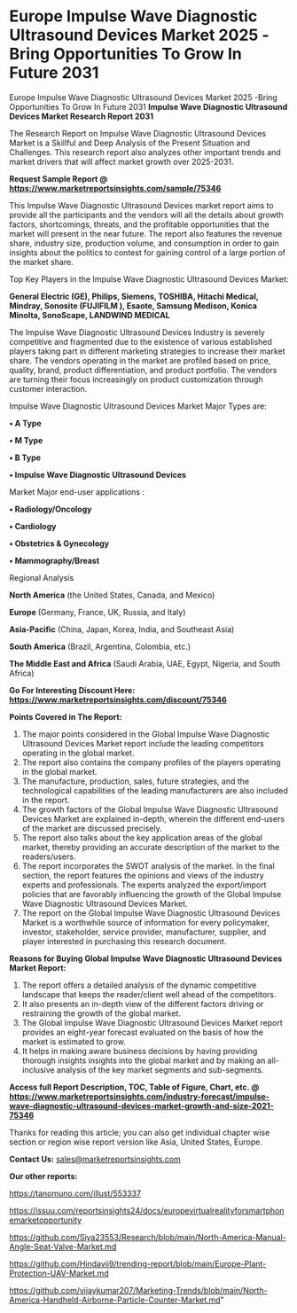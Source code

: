 # Europe Impulse Wave Diagnostic Ultrasound Devices Market 2025 -Bring Opportunities To Grow In Future 2031
Europe Impulse Wave Diagnostic Ultrasound Devices Market 2025 -Bring Opportunities To Grow In Future 2031
<strong>Impulse Wave Diagnostic Ultrasound Devices Market Research Report 2031</strong>

The Research Report on Impulse Wave Diagnostic Ultrasound Devices Market is a Skillful and Deep Analysis of the Present Situation and Challenges. This research report also analyzes other important trends and market drivers that will affect market growth over 2025-2031.

<strong>Request Sample Report @ <a href=https://www.marketreportsinsights.com/sample/75346>https://www.marketreportsinsights.com/sample/75346</a></strong>

This Impulse Wave Diagnostic Ultrasound Devices market report aims to provide all the participants and the vendors will all the details about growth factors, shortcomings, threats, and the profitable opportunities that the market will present in the near future. The report also features the revenue share, industry size, production volume, and consumption in order to gain insights about the politics to contest for gaining control of a large portion of the market share.

Top Key Players in the Impulse Wave Diagnostic Ultrasound Devices Market:

<strong>General Electric (GE), Philips, Siemens, TOSHIBA, Hitachi Medical, Mindray, Sonosite (FUJIFILM ), Esaote, Samsung Medison, Konica Minolta, SonoScape, LANDWIND MEDICAL</strong>

The Impulse Wave Diagnostic Ultrasound Devices Industry is severely competitive and fragmented due to the existence of various established players taking part in different marketing strategies to increase their market share. The vendors operating in the market are profiled based on price, quality, brand, product differentiation, and product portfolio. The vendors are turning their focus increasingly on product customization through customer interaction.

Impulse Wave Diagnostic Ultrasound Devices Market Major Types are:

<strong>• A Type

• M Type

• B Type

• Impulse Wave Diagnostic Ultrasound Devices</strong>

Market Major end-user applications :

<strong>• Radiology/Oncology

• Cardiology

• Obstetrics & Gynecology

• Mammography/Breast</strong>

Regional Analysis

</u><strong><b>North America</b></strong> (the United States, Canada, and Mexico)

<strong><b>Europe </b></strong>(Germany, France, UK, Russia, and Italy)

<strong><b>Asia-Pacific</b></strong> (China, Japan, Korea, India, and Southeast Asia)

<strong><b>South America</b></strong> (Brazil, Argentina, Colombia, etc.)

<strong><b>The Middle East and Africa</b></strong> (Saudi Arabia, UAE, Egypt, Nigeria, and South Africa)

<strong>Go For Interesting Discount Here: <a href=https://www.marketreportsinsights.com/discount/75346>https://www.marketreportsinsights.com/discount/75346</a></strong>

<strong>Points Covered in The Report:</strong>
<ol>
  <li>The major points considered in the Global Impulse Wave Diagnostic Ultrasound Devices Market report include the leading competitors operating in the global market.</li>
  <li>The report also contains the company profiles of the players operating in the global market.</li>
  <li>The manufacture, production, sales, future strategies, and the technological capabilities of the leading manufacturers are also included in the report.</li>
  <li>The growth factors of the Global Impulse Wave Diagnostic Ultrasound Devices Market are explained in-depth, wherein the different end-users of the market are discussed precisely.</li>
  <li>The report also talks about the key application areas of the global market, thereby providing an accurate description of the market to the readers/users.</li>
  <li>The report incorporates the SWOT analysis of the market. In the final section, the report features the opinions and views of the industry experts and professionals. The experts analyzed the export/import policies that are favorably influencing the growth of the Global Impulse Wave Diagnostic Ultrasound Devices Market.</li>
  <li>The report on the Global Impulse Wave Diagnostic Ultrasound Devices Market is a worthwhile source of information for every policymaker, investor, stakeholder, service provider, manufacturer, supplier, and player interested in purchasing this research document.</li>
</ol>
<strong>Reasons for Buying Global Impulse Wave Diagnostic Ultrasound Devices Market Report:</strong>

<ol>
  <li>The report offers a detailed analysis of the dynamic competitive landscape that keeps the reader/client well ahead of the competitors.</li>
  <li>It also presents an in-depth view of the different factors driving or restraining the growth of the global market.</li>
  <li>The Global Impulse Wave Diagnostic Ultrasound Devices Market report provides an eight-year forecast evaluated on the basis of how the market is estimated to grow.</li>
  <li>It helps in making aware business decisions by having providing thorough insights insights into the global market and by making an all-inclusive analysis of the key market segments and sub-segments.</li>
</ol>
<strong>Access full Report Description, TOC, Table of Figure, Chart, etc. @ <a href=https://www.marketreportsinsights.com/industry-forecast/impulse-wave-diagnostic-ultrasound-devices-market-growth-and-size-2021-75346>https://www.marketreportsinsights.com/industry-forecast/impulse-wave-diagnostic-ultrasound-devices-market-growth-and-size-2021-75346</a></strong>


Thanks for reading this article; you can also get individual chapter wise section or region wise report version like Asia, United States, Europe.

<strong>Contact Us:</strong>
sales@marketreportsinsights.com

<strong>Our other reports:</strong>

<a href=https://tanomuno.com/illust/553337>https://tanomuno.com/illust/553337</a>

<a href=https://issuu.com/reportsinsights24/docs/europevirtualrealityforsmartphonemarketopportunity>https://issuu.com/reportsinsights24/docs/europevirtualrealityforsmartphonemarketopportunity</a>

<a href=https://github.com/Siya23553/Research/blob/main/North-America-Manual-Angle-Seat-Valve-Market.md>https://github.com/Siya23553/Research/blob/main/North-America-Manual-Angle-Seat-Valve-Market.md</a>

<a href=https://github.com/Hindavii9/trending-report/blob/main/Europe-Plant-Protection-UAV-Market.md>https://github.com/Hindavii9/trending-report/blob/main/Europe-Plant-Protection-UAV-Market.md</a>

<a href=https://github.com/vijaykumar207/Marketing-Trends/blob/main/North-America-Handheld-Airborne-Particle-Counter-Market.md>https://github.com/vijaykumar207/Marketing-Trends/blob/main/North-America-Handheld-Airborne-Particle-Counter-Market.md</a>"

